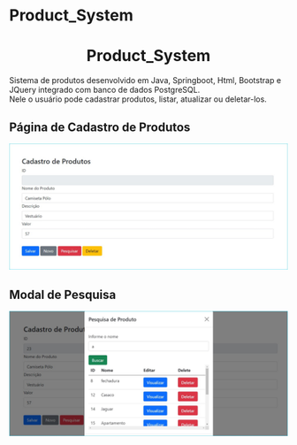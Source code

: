 # Product_System

<h1 align="center">
   Product_System
</h1>

Sistema de produtos desenvolvido em Java, Springboot, Html, Bootstrap e JQuery integrado com banco de dados PostgreSQL.   
 Nele o usuário pode cadastrar produtos, listar, atualizar ou deletar-los.
  
  

## Página de Cadastro de Produtos   

![Pagina de Cadastro de Produtos ](./springboot-rest-api-sample/src/main/resources/assets/paginaCadastroProdutos.jpg)   
## Modal de Pesquisa     
![Modal de Pesquisa de Produtos ](./springboot-rest-api-sample/src/main/resources/assets/modalPesquisaProdutos.jpg)   

